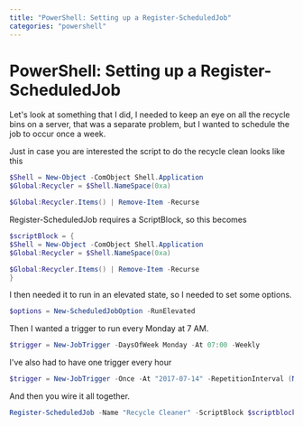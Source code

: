 ```yaml
---
title: "PowerShell: Setting up a Register-ScheduledJob"
categories: "powershell"
---
```

# PowerShell: Setting up a Register-ScheduledJob

Let's look at something that I did, I needed to keep an eye on all the recycle bins on a server, that was a separate problem, but I wanted to schedule the job to occur once a week.

Just in case you are interested the script to do the recycle clean looks like this

```powershell
$Shell = New-Object -ComObject Shell.Application
$Global:Recycler = $Shell.NameSpace(0xa)

$Global:Recycler.Items() | Remove-Item -Recurse
```

Register-ScheduledJob requires a ScriptBlock, so this becomes

```powershell
$scriptBlock = {
$Shell = New-Object -ComObject Shell.Application
$Global:Recycler = $Shell.NameSpace(0xa)

$Global:Recycler.Items() | Remove-Item -Recurse
}
```

I then needed it to run in an elevated state, so I needed to set some options.

```powershell
$options = New-ScheduledJobOption -RunElevated
```

Then I wanted a trigger to run every Monday at 7 AM.

```powershell
$trigger = New-JobTrigger -DaysOfWeek Monday -At 07:00 -Weekly
```

I've also had to have one trigger every hour

```powershell
$trigger = New-JobTrigger -Once -At "2017-07-14" -RepetitionInterval (New-TimeSpan -Hour 1) -RepetitionDuration ([TimeSpan]::MaxValue)
```

And then you wire it all together.

```powershell
Register-ScheduledJob -Name "Recycle Cleaner" -ScriptBlock $scriptblock -Trigger $trigger -ScheduledJobOption $options
```